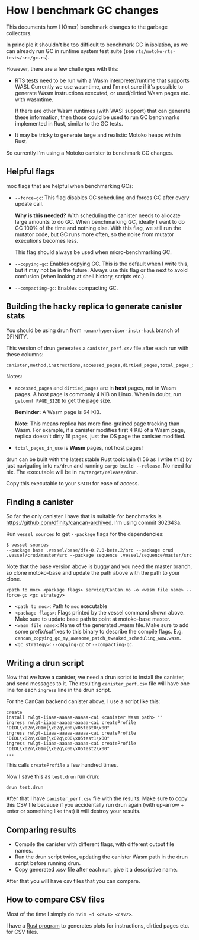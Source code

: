 # How I benchmark GC changes

This documents how I (Ömer) benchmark changes to the garbage collectors.

In principle it shouldn't be too difficult to benchmark GC in isolation, as we
can already run GC in runtime system test suite (see
`rts/motoko-rts-tests/src/gc.rs`).

However, there are a few challenges with this:

- RTS tests need to be run with a Wasm interpreter/runtime that supports WASI.
  Currently we use wasmtime, and I'm not sure if it's possible to generate Wasm
  instructions executed, or used/dirtied Wasm pages etc. with wasmtime.

  If there are other Wasm runtimes (with WASI support) that can generate these
  information, then those could be used to run GC benchmarks implemented in
  Rust, similar to the GC tests.

- It may be tricky to generate large and realistic Motoko heaps with in Rust.

So currently I'm using a Motoko canister to benchmark GC changes.

## Helpful flags

moc flags that are helpful when benchmarking GCs:

- `--force-gc`: This flag disables GC scheduling and forces GC after every
  update call.

  **Why is this needed?** With scheduling the canister needs to allocate large
  amounts to do GC. When benchmarking GC, ideally I want to do GC 100% of the
  time and nothing else. With this flag, we still run the mutator code, but GC
  runs more often, so the noise from mutator executions becomes less.

  This flag should always be used when micro-benchmarking GC.

- `--copying-gc`: Enables copying GC. This is the default when I write this,
  but it may not be in the future. Always use this flag or the next to avoid
  confusion (when looking at shell history, scripts etc.).

- `--compacting-gc`: Enables compacting GC.

## Building the hacky replica to generate canister stats

You should be using drun from `roman/hypervisor-instr-hack` branch of DFINITY.

This version of drun generates a `canister_perf.csv` file after each run with
these columns:

```
canister,method,instructions,accessed_pages,dirtied_pages,total_pages_in_use
```

Notes:

- `accessed_pages` and `dirtied_pages` are in **host** pages, not in Wasm
  pages. A host page is commonly 4 KiB on Linux. When in doubt, run `getconf
  PAGE_SIZE` to get the page size.

  **Reminder:** A Wasm page is 64 KiB.

  **Note:** This means replica has more fine-grained page tracking than Wasm.
  For example, if a canister modifies first 4 KiB of a Wasm page, replica
  doesn't dirty 16 pages, just the OS page the canister modified.

- `total_pages_in_use` is **Wasm** pages, not host pages!

drun can be built with the latest stable Rust toolchain (1.56 as I write this)
by just navigating into `rs/drun` and running `cargo build --release`. No need
for nix. The executable will be in `rs/target/release/drun`.

Copy this executable to your `$PATH` for ease of access.

## Finding a canister

So far the only canister I have that is suitable for benchmarks is
https://github.com/dfinity/cancan-archived. I'm using commit 302343a.

Run `vessel sources` to get `--package` flags for the dependencies:

```
$ vessel sources
--package base .vessel/base/dfx-0.7.0-beta.2/src --package crud .vessel/crud/master/src --package sequence .vessel/sequence/master/src
```

Note that the base version above is buggy and you need the master branch, so
clone motoko-base and update the path above with the path to your clone.


```
<path to moc> <package flags> service/CanCan.mo -o <wasm file name> --force-gc <gc strategy>
```

- `<path to moc>`: Path to `moc` executable
- `<package flags>`: Flags printed by the vessel command shown above. Make sure
  to update base path to point at motoko-base master.
- `<wasm file name>`: Name of the generated .wasm file. Make sure to add some
  prefix/suffixes to this binary to describe the compile flags. E.g.
  `cancan_copying_gc_my_awesome_patch_tweaked_scheduling_wow.wasm`.
- `<gc strategy>`: `--copying-gc` or `--compacting-gc`.

## Writing a drun script

Now that we have a canister, we need a drun script to install the canister, and
send messages to it. The resulting `canister_perf.csv` file will have one line
for each `ingress` line in the drun script.

For the CanCan backend canister above, I use a script like this:

```
create
install rwlgt-iiaaa-aaaaa-aaaaa-cai <canister Wasm path> ""
ingress rwlgt-iiaaa-aaaaa-aaaaa-cai createProfile "DIDL\x02n\x01m{\x02q\x00\x05test0\x00"
ingress rwlgt-iiaaa-aaaaa-aaaaa-cai createProfile "DIDL\x02n\x01m{\x02q\x00\x05test1\x00"
ingress rwlgt-iiaaa-aaaaa-aaaaa-cai createProfile "DIDL\x02n\x01m{\x02q\x00\x05test2\x00"
...
```

This calls `createProfile` a few hundred times.

Now I save this as `test.drun` run drun:

```
drun test.drun
```

After that I have `canister_perf.csv` file with the results. Make sure to copy
this CSV file because if you accidentally run drun again (with up-arrow + enter
or something like that) it will destroy your results.

## Comparing results

- Compile the canister with different flags, with different output file names.
- Run the drun script twice, updating the canister Wasm path in the drun script
  before running drun.
- Copy generated .csv file after each run, give it a descriptive name.

After that you will have csv files that you can compare.

## How to compare CSV files

Most of the time I simply do `nvim -d <csv1> <csv2>`.

I have a [Rust program](https://github.com/osa1/generate_drun_bench_plots) to generates plots for instructions, dirtied pages etc.
for CSV files.
